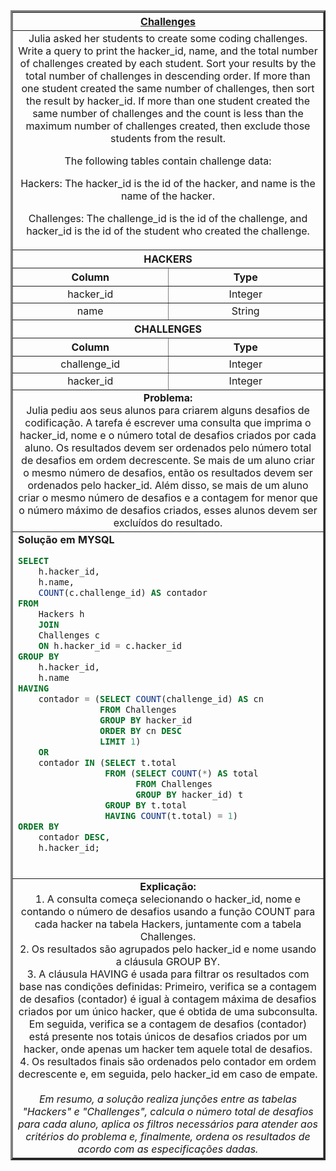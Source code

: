   <table width="100%" border="3" cellspacing="0" cellpadding="8">
    <tr>
      <th colspan="2"><a href="https://www.hackerrank.com/challenges/challenges/">Challenges</a></th>
    </tr>
    
  <tr>
      <td colspan="2" align="center">Julia asked her students to create some coding challenges. Write a query to print the hacker_id, name, and the total number of challenges created by each student. Sort your results by the total number of challenges in descending order. If more than one student created the same number of challenges, then sort the result by hacker_id. If more than one student created the same number of challenges and the count is less than the maximum number of challenges created, then exclude those students from the result.

The following tables contain challenge data:

Hackers: The hacker_id is the id of the hacker, and name is the name of the hacker. 

Challenges: The challenge_id is the id of the challenge, and hacker_id is the id of the student who created the challenge.<br>
    </td>
    </tr>

  <tr>
      <th colspan="2">HACKERS</th>
  </tr>
  <tr>
      <th width="50%" align="center">Column</th>
      <th width="50%" align="center">Type</th>
  </tr>
    
  <tr>
      <td width="50%" align="center">hacker_id</td>
      <td width="50%" align="center">Integer</td>
  </tr>
    
  <tr>
      <td width="50%" align="center">name</td>
      <td width="50%" align="center">String</td>
  </tr>

  <tr>
      <th colspan="2">CHALLENGES</th>
  </tr>
  <tr>
      <th width="50%" align="center">Column</th>
      <th width="50%" align="center">Type</th>
  </tr>
    
  <tr>
      <td width="50%" align="center">challenge_id</td>
      <td width="50%" align="center">Integer</td>
  </tr>
    
  <tr>
      <td width="50%" align="center">hacker_id</td>
      <td width="50%" align="center">Integer</td>
  </tr>
    
  <tr>
      <td colspan="2"  align="center"><b>Problema:</b><br>Julia pediu aos seus alunos para criarem alguns desafios de codificação. A tarefa é escrever uma consulta que imprima o hacker_id, nome e o número total de desafios criados por cada aluno. Os resultados devem ser ordenados pelo número total de desafios em ordem decrescente. Se mais de um aluno criar o mesmo número de desafios, então os resultados devem ser ordenados pelo hacker_id. Além disso, se mais de um aluno criar o mesmo número de desafios e a contagem for menor que o número máximo de desafios criados, esses alunos devem ser excluídos do resultado.</td>
  </tr>
    
  <tr>
      <td colspan="2"  align="left">
        <b>Solução em MYSQL</b><br>
        
  ```sql
  SELECT
      h.hacker_id, 
      h.name, 
      COUNT(c.challenge_id) AS contador 
  FROM 
      Hackers h 
      JOIN 
      Challenges c 
      ON h.hacker_id = c.hacker_id 
  GROUP BY 
      h.hacker_id,
      h.name
  HAVING
      contador = (SELECT COUNT(challenge_id) AS cn 
                  FROM Challenges 
                  GROUP BY hacker_id 
                  ORDER BY cn DESC 
                  LIMIT 1) 
      OR 
      contador IN (SELECT t.total 
                   FROM (SELECT COUNT(*) AS total 
                         FROM Challenges 
                         GROUP BY hacker_id) t 
                   GROUP BY t.total 
                   HAVING COUNT(t.total) = 1) 
  ORDER BY 
      contador DESC,
      h.hacker_id;

  ```
  <br>
    </td>
  </tr>
    
  <tr>
    <td colspan="2"  align="center">
    <b>Explicação:</b><br>
    1. A consulta começa selecionando o hacker_id, nome e contando o número de desafios usando a função COUNT para cada hacker na tabela Hackers, juntamente com a tabela Challenges.<br>
    2. Os resultados são agrupados pelo hacker_id e nome usando a cláusula GROUP BY.<br>
    3. A cláusula HAVING é usada para filtrar os resultados com base nas condições definidas:  
Primeiro, verifica se a contagem de desafios (contador) é igual à contagem máxima de desafios criados por um único hacker, que é obtida de uma subconsulta.  
Em seguida, verifica se a contagem de desafios (contador) está presente nos totais únicos de desafios criados por um hacker, onde apenas um hacker tem aquele total de desafios.<br>
    4. Os resultados finais são ordenados pelo contador em ordem decrescente e, em seguida, pelo hacker_id em caso de empate.<br>
    <br>
    <i>Em resumo, a solução realiza junções entre as tabelas "Hackers" e "Challenges", calcula o número total de desafios para cada aluno, aplica os filtros necessários para atender aos critérios do problema e, finalmente, ordena os resultados de acordo com as especificações dadas.</i>
    </td>
  </tr>
    
  </table>
